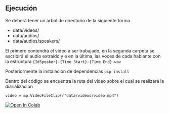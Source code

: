 ## Ejecución

Se deberá tener un árbol de directorio de la siguiente forma 

- data/videos/
- data/audios/
- data/audios/speakers/

El primero contendrá el video a ser trabajado, en la segunda carpeta se escribirá el audio extraido y e en la última, las voces de cada hablante con la estructura `{IdSpeaker}-{Time Start}-{Time End}.wav`

Posteriormente la instalación de dependencias `pip install` 

Dentro del código se encuentra la ruta del video sobre el cual se realizará la diarialización 

`video = mp.VideoFileClip(r"data/videos/video.mp4")`

[![Open In Colab](https://colab.research.google.com/assets/colab-badge.svg)](https://colab.research.google.com/github/braymarco/Speaker-Diarization/blob/main/notebooks/Diariazation.ipynb)
